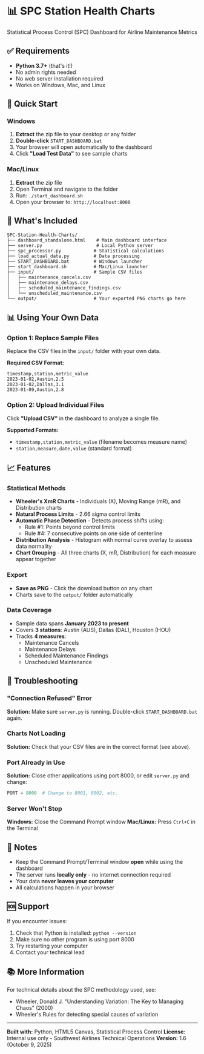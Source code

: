 # 📊 SPC Station Health Charts

Statistical Process Control (SPC) Dashboard for Airline Maintenance Metrics

## ✅ Requirements

- **Python 3.7+** (that's it!)
- No admin rights needed
- No web server installation required
- Works on Windows, Mac, and Linux

## 🚀 Quick Start

### Windows
1. **Extract** the zip file to your desktop or any folder
2. **Double-click** `START_DASHBOARD.bat`
3. Your browser will open automatically to the dashboard
4. Click **"Load Test Data"** to see sample charts

### Mac/Linux
1. **Extract** the zip file
2. Open Terminal and navigate to the folder
3. Run: `./start_dashboard.sh`
4. Open your browser to: `http://localhost:8000`

## 📁 What's Included

```
SPC-Station-Health-Charts/
├── dashboard_standalone.html    # Main dashboard interface
├── server.py                    # Local Python server
├── spc_processor.py            # Statistical calculations
├── load_actual_data.py         # Data processing
├── START_DASHBOARD.bat         # Windows launcher
├── start_dashboard.sh          # Mac/Linux launcher
├── input/                      # Sample CSV files
│   ├── maintenance_cancels.csv
│   ├── maintenance_delays.csv
│   ├── scheduled_maintenance_findings.csv
│   └── unscheduled_maintenance.csv
└── output/                     # Your exported PNG charts go here
```

## 📊 Using Your Own Data

### Option 1: Replace Sample Files
Replace the CSV files in the `input/` folder with your own data.

**Required CSV Format:**
```csv
timestamp,station,metric_value
2023-01-02,Austin,2.5
2023-01-02,Dallas,3.1
2023-01-09,Austin,2.8
```

### Option 2: Upload Individual Files
Click **"Upload CSV"** in the dashboard to analyze a single file.

**Supported Formats:**
- `timestamp,station,metric_value` (filename becomes measure name)
- `station,measure,date,value` (standard format)

## 📈 Features

### Statistical Methods
- **Wheeler's XmR Charts** - Individuals (X), Moving Range (mR), and Distribution charts
- **Natural Process Limits** - 2.66 sigma control limits
- **Automatic Phase Detection** - Detects process shifts using:
  - Rule #1: Points beyond control limits
  - Rule #4: 7 consecutive points on one side of centerline
- **Distribution Analysis** - Histogram with normal curve overlay to assess data normality
- **Chart Grouping** - All three charts (X, mR, Distribution) for each measure appear together

### Export
- **Save as PNG** - Click the download button on any chart
- Charts save to the `output/` folder automatically

### Data Coverage
- Sample data spans **January 2023 to present**
- Covers **3 stations**: Austin (AUS), Dallas (DAL), Houston (HOU)
- Tracks **4 measures**:
  - Maintenance Cancels
  - Maintenance Delays
  - Scheduled Maintenance Findings
  - Unscheduled Maintenance

## 🔧 Troubleshooting

### "Connection Refused" Error
**Solution:** Make sure `server.py` is running. Double-click `START_DASHBOARD.bat` again.

### Charts Not Loading
**Solution:** Check that your CSV files are in the correct format (see above).

### Port Already in Use
**Solution:** Close other applications using port 8000, or edit `server.py` and change:
```python
PORT = 8000  # Change to 8001, 8002, etc.
```

### Server Won't Stop
**Windows:** Close the Command Prompt window
**Mac/Linux:** Press `Ctrl+C` in the Terminal

## 📝 Notes

- Keep the Command Prompt/Terminal window **open** while using the dashboard
- The server runs **locally only** - no internet connection required
- Your data **never leaves your computer**
- All calculations happen in your browser

## 🆘 Support

If you encounter issues:
1. Check that Python is installed: `python --version`
2. Make sure no other program is using port 8000
3. Try restarting your computer
4. Contact your technical lead

## 📚 More Information

For technical details about the SPC methodology used, see:
- Wheeler, Donald J. "Understanding Variation: The Key to Managing Chaos" (2000)
- Wheeler's Rules for detecting special causes of variation

---

**Built with:** Python, HTML5 Canvas, Statistical Process Control
**License:** Internal use only - Southwest Airlines Technical Operations
**Version:** 1.6 (October 9, 2025)

